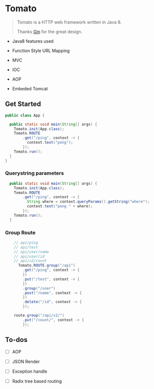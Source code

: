 # Tomato

> Tomato is a HTTP web framework written in Java 8.
>
> Thanks [Gin](https://github.com/gin-gonic/gin) for the great design.

- Java8 features used

- Function Style URL Mapping

- MVC

- IOC

- AOP

- Embeded Tomcat

## Get Started

```java
public class App {

  public static void main(String[] args) {
    Tomato.init(App.class);
    Tomato.ROUTE
        .get("/ping", context -> {
          context.text("pong");
        });
    Tomato.run();
  }
}
```

### Querystring parameters

```java
  public static void main(String[] args) {
    Tomato.init(App.class);
    Tomato.ROUTE
        .get("/ping", context -> {
          String where = context.queryParams().getString("where");
          context.text("pong " + where);
        });
    Tomato.run();
  }
```

### Group Route

```java
    // api/ping
    // api/test
    // api/user/name
    // api/user/id
    // api/v2/count
      Tomato.ROUTE.group("/api")
        .get("/ping", context -> {
        })
        .put("/test", context -> {
        })
        .group("/user")
        .post("/name", context -> {
        })
        .delete("/id", context -> {
        });

    route.group("/api/v2/")
        .put("/count/", context -> {
        });
```


## To-dos

- [ ] AOP

- [ ] JSON Render

- [ ] Exception handle

- [ ] Radix tree based routing
